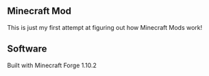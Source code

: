 ## Minecraft Mod

This is just my first attempt at figuring out how Minecraft Mods work!

## Software

Built with Minecraft Forge 1.10.2